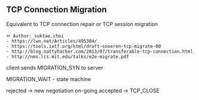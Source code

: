 ## TCP Connection Migration
Equivalent to TCP connection repair or TCP session migration

```
ㅁ Author: suktae.choi
- https://lwn.net/Articles/495304/
- https://tools.ietf.org/html/draft-snoeren-tcp-migrate-00
- http://blog.nattyhacker.com/2013/07/transferable-tcp-connection.html
- http://nms.lcs.mit.edu/talks/e2e-migrate.pdf
```

client sends MIGRATION_SYN to server

MIGRATION_WAIT - state machine

rejected -> new negotiation on-going
accepted -> TCP_CLOSE
